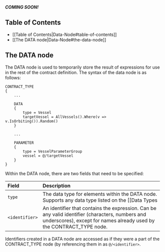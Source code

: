 **_COMING SOON!_**

## Table of Contents

* [[Table of Contents|Data-Node#table-of-contents]]
* [[The DATA node|Data-Node#the-data-node]]

## The DATA node

The DATA node is used to temporarily store the result of expressions for use in the rest of the contract definition.  The syntax of the data node is as follows:
```
CONTRACT_TYPE
{
    ...

    DATA
    {
        type = Vessel
        targetVessel = AllVessels().Where(v => v.IsOrbiting()).Random()
    }

    ...

    PARAMETER
    {
        type = VesselParameterGroup
        vessel = @/targetVessel
    }
}
```

Within the DATA node, there are two fields that need to be specified:

| Field | Description |
| :--- | :--- |
| `type` | The data type for elements within the DATA node.  Supports any data type listed on the [[Data Types|Data-Types]] page. |
| `<identifier>` | An identifier that contains the expression.  Can be any valid identifier (characters, numbers and underscores), except for names already used by the CONTRACT_TYPE node. |

Identifiers created in a DATA node are accessed as if they were a part of the CONTRACT_TYPE node (by referencing them in as `@/<identifier>`.
